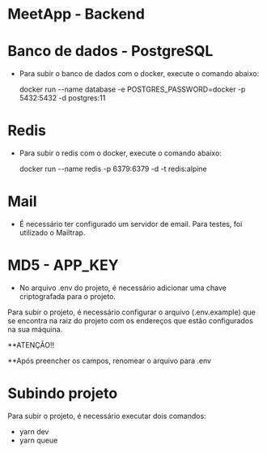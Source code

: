 # MeetApp - Backend

# Banco de dados - PostgreSQL

* Para subir o banco de dados com o docker, execute o comando abaixo:

    docker run --name database -e POSTGRES_PASSWORD=docker -p 5432:5432 -d postgres:11

# Redis

* Para subir o redis com o docker, execute o comando abaixo:
    
    docker run --name redis -p 6379:6379 -d -t redis:alpine
    
 # Mail
 
 * É necessário ter configurado um servidor de email. Para testes, foi utilizado o Mailtrap.
 
 # MD5 - APP_KEY
 
 * No arquivo .env do projeto, é necessário adicionar uma chave criptografada para o projeto.
 
    
 Para subir o projeto, é necessário configurar o arquivo (.env.example) que se encontra na raiz do projeto com os endereços que estão configurados na sua máquina.
 
 **ATENÇÃO!!
 
 **Após preencher os campos, renomear o arquivo para .env
 
 # Subindo projeto
 
 Para subir o projeto, é necessário executar dois comandos:
 
 * yarn dev
 * yarn queue
